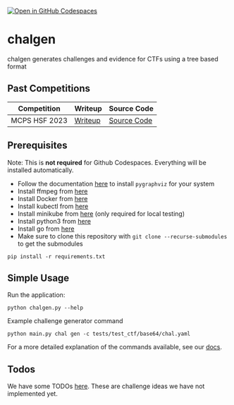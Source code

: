 [![Open in GitHub Codespaces](https://github.com/codespaces/badge.svg)](https://github.com/codespaces/new?hide_repo_select=true&ref=master&repo=593061685&machine=basicLinux32gb&devcontainer_path=.devcontainer%2Fdevcontainer.json&location=EastUs)

# chalgen

chalgen generates challenges and evidence for CTFs using a tree based format

## Past Competitions

| Competition | Writeup | Source Code |
| --- | --- | --- |
| MCPS HSF 2023 | [Writeup](https://justluk.dev/posts/writeups/mcpshsf/) | [Source Code](/competitions/mcpshsf-2023/) |

## Prerequisites
Note: This is **not required** for Github Codespaces. Everything will be installed automatically.

- Follow the documentation [here](https://pygraphviz.github.io/documentation/stable/install.html) to install `pygraphviz` for your system
- Install ffmpeg from [here](https://ffmpeg.org/download.html)
- Install Docker from [here](https://docs.docker.com/engine/install/)
- Install kubectl from [here](https://kubernetes.io/docs/tasks/tools/)
- Install minikube from [here](https://minikube.sigs.k8s.io/docs/start/) (only required for local testing)
- Install python3 from [here](https://www.python.org/downloads/)
- Install go from [here](https://golang.org/doc/install)
- Make sure to clone this repository with `git clone --recurse-submodules` to get the submodules
```
pip install -r requirements.txt
```

## Simple Usage

Run the application:

```
python chalgen.py --help
```

Example challenge generator command

```
python main.py chal gen -c tests/test_ctf/base64/chal.yaml
```

For a more detailed explanation of the commands available, see our [docs](docs/README.md).

## Todos
We have some TODOs [here](TODO.md). These are challenge ideas we have not implemented yet.
